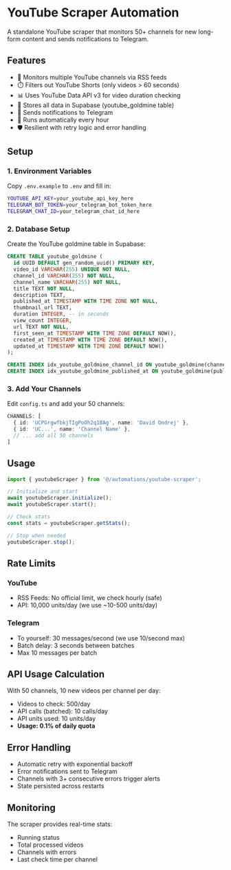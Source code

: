 # YouTube Scraper Automation

A standalone YouTube scraper that monitors 50+ channels for new long-form content and sends notifications to Telegram.

## Features

- 🎥 Monitors multiple YouTube channels via RSS feeds
- ⏱️ Filters out YouTube Shorts (only videos > 60 seconds)
- 📊 Uses YouTube Data API v3 for video duration checking
- 💾 Stores all data in Supabase (youtube_goldmine table)
- 📱 Sends notifications to Telegram
- 🔄 Runs automatically every hour
- 🛡️ Resilient with retry logic and error handling

## Setup

### 1. Environment Variables

Copy `.env.example` to `.env` and fill in:

```bash
YOUTUBE_API_KEY=your_youtube_api_key_here
TELEGRAM_BOT_TOKEN=your_telegram_bot_token_here
TELEGRAM_CHAT_ID=your_telegram_chat_id_here
```

### 2. Database Setup

Create the YouTube goldmine table in Supabase:

```sql
CREATE TABLE youtube_goldmine (
  id UUID DEFAULT gen_random_uuid() PRIMARY KEY,
  video_id VARCHAR(255) UNIQUE NOT NULL,
  channel_id VARCHAR(255) NOT NULL,
  channel_name VARCHAR(255) NOT NULL,
  title TEXT NOT NULL,
  description TEXT,
  published_at TIMESTAMP WITH TIME ZONE NOT NULL,
  thumbnail_url TEXT,
  duration INTEGER, -- in seconds
  view_count INTEGER,
  url TEXT NOT NULL,
  first_seen_at TIMESTAMP WITH TIME ZONE DEFAULT NOW(),
  created_at TIMESTAMP WITH TIME ZONE DEFAULT NOW(),
  updated_at TIMESTAMP WITH TIME ZONE DEFAULT NOW()
);

CREATE INDEX idx_youtube_goldmine_channel_id ON youtube_goldmine(channel_id);
CREATE INDEX idx_youtube_goldmine_published_at ON youtube_goldmine(published_at);
```

### 3. Add Your Channels

Edit `config.ts` and add your 50 channels:

```typescript
CHANNELS: [
  { id: 'UCPGrgwfbkjTIgPoOh2q1BAg', name: 'David Ondrej' },
  { id: 'UC...', name: 'Channel Name' },
  // ... add all 50 channels
]
```

## Usage

```typescript
import { youtubeScraper } from '@/automations/youtube-scraper';

// Initialize and start
await youtubeScraper.initialize();
await youtubeScraper.start();

// Check stats
const stats = youtubeScraper.getStats();

// Stop when needed
youtubeScraper.stop();
```

## Rate Limits

### YouTube
- RSS Feeds: No official limit, we check hourly (safe)
- API: 10,000 units/day (we use ~10-500 units/day)

### Telegram
- To yourself: 30 messages/second (we use 10/second max)
- Batch delay: 3 seconds between batches
- Max 10 messages per batch

## API Usage Calculation

With 50 channels, 10 new videos per channel per day:
- Videos to check: 500/day
- API calls (batched): 10 calls/day
- API units used: 10 units/day
- **Usage: 0.1% of daily quota**

## Error Handling

- Automatic retry with exponential backoff
- Error notifications sent to Telegram
- Channels with 3+ consecutive errors trigger alerts
- State persisted across restarts

## Monitoring

The scraper provides real-time stats:
- Running status
- Total processed videos
- Channels with errors
- Last check time per channel